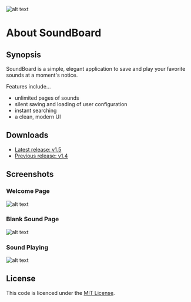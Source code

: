 ﻿![alt text](https://s9.postimg.cc/n3e4vsb5b/logo.png "SoundBoard Logo")

# About SoundBoard

## Synopsis

SoundBoard is a simple, elegant application to save and play your favorite sounds at a moment's notice.

Features include...
* unlimited pages of sounds
* silent saving and loading of user configuration
* instant searching
* a clean, modern UI

## Downloads

* [Latest release: v1.5](https://github.com/micahmo/SoundBoard/releases/tag/v1.5)
* [Previous release: v1.4](https://github.com/micahmo/SoundBoard/releases/tag/v1.4)


## Screenshots

### Welcome Page
![alt text](http://s15.postimg.cc/n0v4oc0or/2016_09_25_13_39_46_Sound_Board.png "Welcome Page")

### Blank Sound Page
![alt text](http://s9.postimg.cc/hkr1fw3tb/2016_09_25_13_40_32_Sound_Board.png "Blank Sound Page")

### Sound Playing
![alt text](http://s11.postimg.cc/r56am4b37/2016_09_25_13_42_23_Clipboard.png "Sound Playing")

## License

This code is licenced under the [MIT License](https://opensource.org/licenses/MIT).
